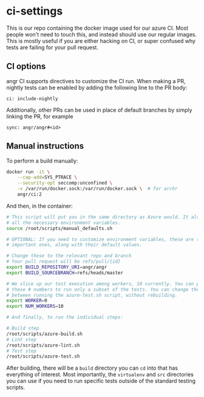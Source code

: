 # ci-settings

This is our repo containing the docker image used for our azure CI. Most people
won't need to touch this, and instead should use our regular images. This is
mostly useful if you are either hacking on CI, or super confused why tests are
failing for your pull request.

## CI options
angr CI supports directives to customize the CI run.
When making a PR, nightly tests can be enabled by adding the following line to the PR body:
```
ci: include-nightly
```
Additionally, other PRs can be used in place of default branches by simply linking the PR, for example
```
sync: angr/angr#<id>
```

## Manual instructions

To perform a build manually:

```sh
docker run -it \
    --cap-add=SYS_PTRACE \
    --security-opt seccomp:unconfined \
    -v /var/run/docker.sock:/var/run/docker.sock \  # for archr
    angr/ci:2
```

And then, in the container:

```sh
# This script will put you in the same directory as Azure would. It also sets
# all the necessary environment variables.
source /root/scripts/manual_defaults.sh

# OPTIONAL: If you need to customize environment variables, these are the
# important ones, along with their default values.

# Change these to the relevant repo and branch
# Your pull request will be refs/pull/{id}
export BUILD_REPOSITORY_URI=angr/angr
export BUILD_SOURCEBRANCH=refs/heads/master

# We slice up our test execution among workers, 10 currently. You can play with
# these # numbers to run only a subset of the tests. You can change these
# between running the azure-test.sh script, without rebuilding.
export WORKER=0
export NUM_WORKERS=10

# And finally, to run the individual steps:

# Build step
/root/scripts/azure-build.sh
# Lint step
/root/scripts/azure-lint.sh
# Test step
/root/scripts/azure-test.sh
```

After building, there will be a `build` directory you can `cd` into that has
everything of interest. Most importantly, the `virtualenv` and `src` directories
you can use if you need to run specific tests outside of the standard testing
scripts.
